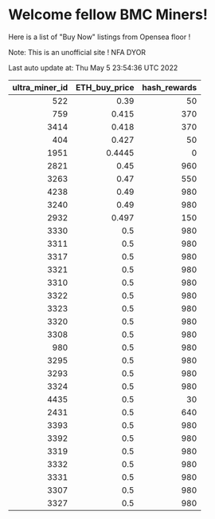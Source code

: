 # Welcome fellow BMC Miners!
Here is a list of "Buy Now" listings from Opensea floor !

Note: This is an unofficial site ! NFA DYOR


Last auto update at: Thu May  5 23:54:36 UTC 2022


|   ultra_miner_id |   ETH_buy_price |   hash_rewards |
|-----------------:|----------------:|---------------:|
|              522 |          0.39   |             50 |
|              759 |          0.415  |            370 |
|             3414 |          0.418  |            370 |
|              404 |          0.427  |             50 |
|             1951 |          0.4445 |              0 |
|             2821 |          0.45   |            960 |
|             3263 |          0.47   |            550 |
|             4238 |          0.49   |            980 |
|             3240 |          0.49   |            980 |
|             2932 |          0.497  |            150 |
|             3330 |          0.5    |            980 |
|             3311 |          0.5    |            980 |
|             3317 |          0.5    |            980 |
|             3321 |          0.5    |            980 |
|             3310 |          0.5    |            980 |
|             3322 |          0.5    |            980 |
|             3323 |          0.5    |            980 |
|             3320 |          0.5    |            980 |
|             3308 |          0.5    |            980 |
|              980 |          0.5    |            980 |
|             3295 |          0.5    |            980 |
|             3293 |          0.5    |            980 |
|             3324 |          0.5    |            980 |
|             4435 |          0.5    |             30 |
|             2431 |          0.5    |            640 |
|             3393 |          0.5    |            980 |
|             3392 |          0.5    |            980 |
|             3319 |          0.5    |            980 |
|             3332 |          0.5    |            980 |
|             3331 |          0.5    |            980 |
|             3307 |          0.5    |            980 |
|             3327 |          0.5    |            980 |